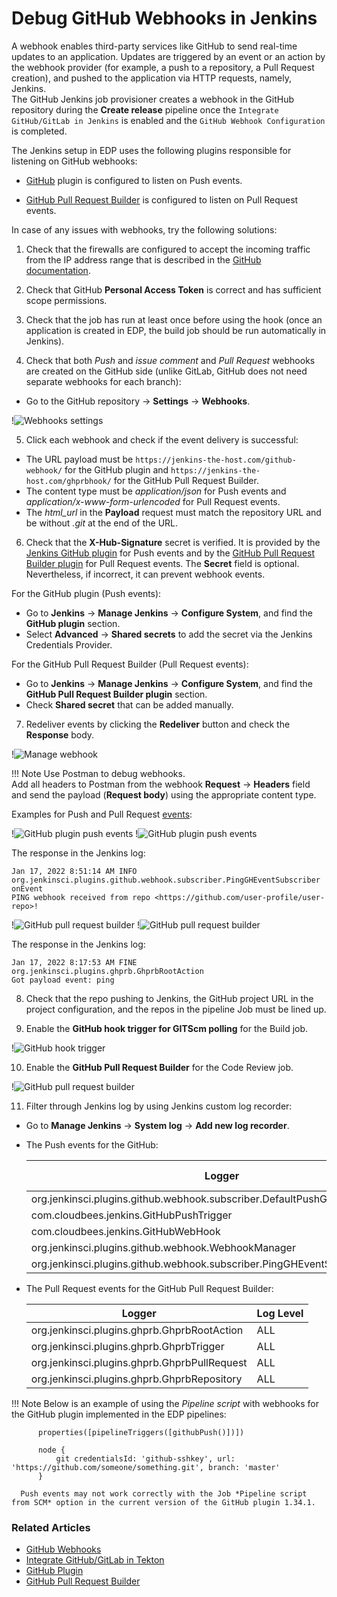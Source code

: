 # Debug GitHub Webhooks in Jenkins

A webhook enables third-party services like GitHub to send real-time updates to an application. Updates are triggered by an event or an action by the webhook provider (for example, a push to a repository, a Pull Request creation), and pushed to the application via HTTP requests, namely, Jenkins.<br>
The GitHub Jenkins job provisioner creates a webhook in the GitHub repository during the **Create release** pipeline once the `Integrate GitHub/GitLab in Jenkins` is enabled and the `GitHub Webhook Configuration` is completed.

The Jenkins setup in EDP uses the following plugins responsible for listening on GitHub webhooks:

* [GitHub](https://plugins.jenkins.io/github/) plugin is configured to listen on Push events.

* [GitHub Pull Request Builder](https://plugins.jenkins.io/ghprb/) is configured to listen on Pull Request events.

In case of any issues with webhooks, try the following solutions:

1. Check that the firewalls are configured to accept the incoming traffic from the IP address range that is described in the [GitHub documentation](https://docs.github.com/en/authentication/keeping-your-account-and-data-secure/about-githubs-ip-addresses).

2. Check that GitHub **Personal Access Token** is correct and has sufficient scope permissions.

3. Check that the job has run at least once before using the hook (once an application is created in EDP, the build job should be run automatically in Jenkins).

4. Check that both _Push_ and _issue comment_ and _Pull Request_ webhooks are created on the GitHub side (unlike GitLab, GitHub does not need separate webhooks for each branch):
  * Go to the GitHub repository -> **Settings** -> **Webhooks**.

  !![Webhooks settings](../assets/operator-guide/github-webhooks1.png "Webhooks settings")

5. Click each webhook and check if the event delivery is successful:
  * The URL payload must be `https://jenkins-the-host.com/github-webhook/` for the GitHub plugin and `https://jenkins-the-host.com/ghprbhook/` for the GitHub Pull Request Builder.
  * The content type must be *application/json* for Push events and *application/x-www-form-urlencoded* for Pull Request events.
  * The *html_url* in the **Payload** request must match the repository URL and be without *.git* at the end of the URL.

6. Check that the **X-Hub-Signature** secret is verified. It is provided by the [Jenkins GitHub plugin](https://plugins.jenkins.io/github/) for Push events and by the [GitHub Pull Request Builder plugin](https://plugins.jenkins.io/ghprb/) for Pull Request events. The **Secret** field is optional. Nevertheless, if incorrect, it can prevent webhook events.

  For the GitHub plugin (Push events):

  * Go to **Jenkins** -> **Manage Jenkins** -> **Configure System**, and find the **GitHub plugin** section.
  * Select **Advanced** -> **Shared secrets** to add the secret via the Jenkins Credentials Provider.

  For the GitHub Pull Request Builder (Pull Request events):

  * Go to **Jenkins** -> **Manage Jenkins** -> **Configure System**, and find the **GitHub Pull Request Builder plugin** section.
  * Check **Shared secret** that can be added manually.

7. Redeliver events by clicking the **Redeliver** button and check the **Response** body.

  !![Manage webhook](../assets/operator-guide/github-webhooks2.png "Manage webhook")

  !!! Note
      Use Postman to debug webhooks.<br>
      Add all headers to Postman from the webhook **Request** -> **Headers** field and send the payload (**Request body**) using the appropriate content type.<br>

  Examples for Push and Pull Request [events](https://docs.github.com/en/developers/webhooks-and-events/webhooks/webhook-events-and-payloads):

  !![GitHub plugin push events](../assets/operator-guide/github-webhooks-postman01.png "Postman push event payload headers")
  !![GitHub plugin push events](../assets/operator-guide/github-webhooks-postman1.png "GitHub plugin push events")

  The response in the Jenkins log:

  ```
  Jan 17, 2022 8:51:14 AM INFO org.jenkinsci.plugins.github.webhook.subscriber.PingGHEventSubscriber onEvent
  PING webhook received from repo <https://github.com/user-profile/user-repo>!
  ```

  !![GitHub pull request builder](../assets/operator-guide/github-webhooks-postman02.png "Postman pull request event payload headers")
  !![GitHub pull request builder](../assets/operator-guide/github-webhooks-postman2.png "GitHub pull request builder")

  The response in the Jenkins log:

  ```
  Jan 17, 2022 8:17:53 AM FINE org.jenkinsci.plugins.ghprb.GhprbRootAction
  Got payload event: ping
  ```

8. Check that the repo pushing to Jenkins, the GitHub project URL in the project configuration, and the repos in the pipeline Job must be lined up.

9. Enable the **GitHub hook trigger for GITScm polling** for the Build job.

  !![GitHub hook trigger](../assets/operator-guide/github-webhooks3.png "GitHub hook trigger")

10. Enable the **GitHub Pull Request Builder** for the Code Review job.

  !![GitHub pull request builder](../assets/operator-guide/github-webhooks4.png "GitHub pull request builder")

11. Filter through Jenkins log by using Jenkins custom log recorder:
  * Go to **Manage Jenkins** -> **System log** -> **Add new log recorder**.
  * The Push events for the GitHub:

    | Logger | Log Level |
    | ------ | --------- |
    | org.jenkinsci.plugins.github.webhook.subscriber.DefaultPushGHEventSubscriber | ALL |
    | com.cloudbees.jenkins.GitHubPushTrigger | ALL |
    | com.cloudbees.jenkins.GitHubWebHook | ALL |
    | org.jenkinsci.plugins.github.webhook.WebhookManager | ALL |
    | org.jenkinsci.plugins.github.webhook.subscriber.PingGHEventSubscriber | ALL |

  * The Pull Request events for the GitHub Pull Request Builder:

    | Logger | Log Level |
    | ------ | --------- |
    | org.jenkinsci.plugins.ghprb.GhprbRootAction | ALL |
    | org.jenkinsci.plugins.ghprb.GhprbTrigger | ALL |
    | org.jenkinsci.plugins.ghprb.GhprbPullRequest | ALL |
    | org.jenkinsci.plugins.ghprb.GhprbRepository | ALL |

  !!! Note
      Below is an example of using the *Pipeline script* with webhooks for the GitHub plugin implemented in the EDP pipelines:

          properties([pipelineTriggers([githubPush()])])

          node {
              git credentialsId: 'github-sshkey', url: 'https://github.com/someone/something.git', branch: 'master'
          }

      Push events may not work correctly with the Job *Pipeline script from SCM* option in the current version of the GitHub plugin 1.34.1.

### Related Articles

* [GitHub Webhooks](https://docs.github.com/en/developers/webhooks-and-events/webhooks)
* [Integrate GitHub/GitLab in Tekton](../operator-guide/import-strategy-tekton.md)
* [GitHub Plugin](https://plugins.jenkins.io/github/)
* [GitHub Pull Request Builder](https://plugins.jenkins.io/ghprb/)
